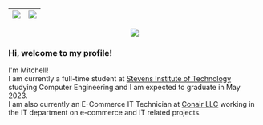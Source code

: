 |<a href="https://github.com/MAPReiff"><img align="center" src="https://github-readme-stats.vercel.app/api?username=MAPReiff&count_private=truea&show_icons=true&show_icons=true&theme=radical&hide_border=true&line_height=24" /></a>|<a href="https://wakatime.com/@MAPReiff"><img align="center" src="https://github-readme-stats.vercel.app/api/wakatime?username=MAPReiff&theme=radical&hide_border=true&line_height=24&custom_title=This%20Week%27s%20Programming&langs_count=5"></a>|
|:-:|:-:|

<div align="center">
<a href="https://github.com/MAPReiff?tab=repositories"><img align="center" src="https://github-readme-stats.vercel.app/api/top-langs/?username=MAPReiff&layout=compact&theme=radical&hide_border=true&line_height=24" /></a>

<div align="left">

### Hi, welcome to my profile!

I'm Mitchell!  
I am currently a full-time student at [Stevens Institute of Technology](https://www.stevens.edu/) studying Computer Engineering and I am expected to graduate in May 2023.  
I am also currently an E-Commerce IT Technician at [Conair LLC](https://www.conair.com/) working in the IT department on e-commerce and IT related projects.

